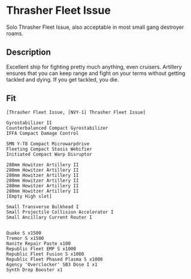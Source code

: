 # Thrasher Fleet Issue

Solo Thrasher Fleet Issue, also acceptable in most small gang destroyer roams. 


## Description

Excellent ship for fighting pretty much anything, even cruisers. Artillery ensures that you can keep range and fight on your terms without getting tackled and dying. If you get tackled, you die.

## Fit

```
[Thrasher Fleet Issue, [NVY-1] Thrasher Fleet Issue]

Gyrostabilizer II
Counterbalanced Compact Gyrostabilizer
IFFA Compact Damage Control

5MN Y-T8 Compact Microwarpdrive
Fleeting Compact Stasis Webifier
Initiated Compact Warp Disruptor

280mm Howitzer Artillery II
280mm Howitzer Artillery II
280mm Howitzer Artillery II
280mm Howitzer Artillery II
280mm Howitzer Artillery II
280mm Howitzer Artillery II
[Empty High slot]

Small Transverse Bulkhead I
Small Projectile Collision Accelerator I
Small Ancillary Current Router I


Quake S x1500
Tremor S x1500
Nanite Repair Paste x100
Republic Fleet EMP S x1000
Republic Fleet Fusion S x1000
Republic Fleet Phased Plasma S x1000
Agency 'Overclocker' SB3 Dose I x1
Synth Drop Booster x1
```